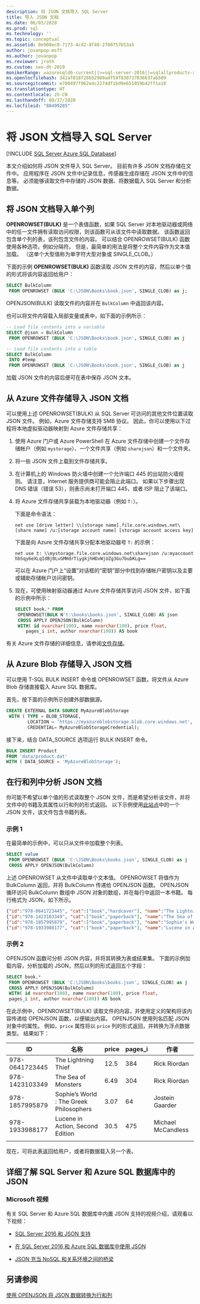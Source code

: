 ```yaml
---
description: 将 JSON 文档导入 SQL Server
title: 导入 JSON 文档
ms.date: 06/03/2020
ms.prod: sql
ms.technology: ''
ms.topic: conceptual
ms.assetid: 0e908ec0-7173-4cd2-8f48-2700757b53a5
author: jovanpop-msft
ms.author: jovanpop
ms.reviewer: jroth
ms.custom: seo-dt-2019
monikerRange: =azuresqldb-current||>=sql-server-2016||=sqlallproducts-allversions||>=sql-server-linux-2017||=azuresqldb-mi-current
ms.openlocfilehash: 342af018f28b52909adf59f830737036637ab589
ms.sourcegitcommit: e700497f962e4c2274df16d9e651059b42ff1a10
ms.translationtype: HT
ms.contentlocale: zh-CN
ms.lasthandoff: 08/17/2020
ms.locfileid: "88499285"
---
```

# <a name="import-json-documents-into-sql-server"></a>将 JSON 文档导入 SQL Server

[!INCLUDE [SQL Server Azure SQL Database](../../includes/applies-to-version/sql-asdb.md)]

本文介绍如何将 JSON 文件导入 SQL Server。 目前有许多 JSON 文档存储在文件中。 应用程序在 JSON 文件中记录信息，传感器生成存储在 JSON 文件中的信息等。 必须能够读取文件中存储的 JSON 数据、将数据载入 SQL Server 和分析数据。

## <a name="import-a-json-document-into-a-single-column"></a>将 JSON 文档导入单个列

**OPENROWSET(BULK)** 是一个表值函数，如果 SQL Server 对本地驱动器或网络中的任一文件拥有读取访问权限，则该函数可从该文件中读取数据。 该函数返回包含单个列的表，该列包含文件的内容。 可以结合 OPENROWSET(BULK) 函数使用各种选项，例如分隔符。 但是，最简单的用法是将整个文件内容作为文本值加载。 （这单个大型值称为单字符大型对象或 SINGLE_CLOB。） 

下面的示例 **OPENROWSET(BULK)** 函数读取 JSON 文件的内容，然后以单个值的形式将该内容返回给用户：

```sql
SELECT BulkColumn
 FROM OPENROWSET (BULK 'C:\JSON\Books\book.json', SINGLE_CLOB) as j;
```

OPENJSON(BULK) 读取文件的内容并在 `BulkColumn` 中返回该内容。

也可以将文件内容载入局部变量或表中，如下面的示例所示：

```sql
-- Load file contents into a variable
SELECT @json = BulkColumn
 FROM OPENROWSET (BULK 'C:\JSON\Books\book.json', SINGLE_CLOB) as j

-- Load file contents into a table 
SELECT BulkColumn
 INTO #temp 
 FROM OPENROWSET (BULK 'C:\JSON\Books\book.json', SINGLE_CLOB) as j
```

加载 JSON 文件的内容后便可在表中保存 JSON 文本。


## <a name="import-json-documents-from-azure-file-storage"></a>从 Azure 文件存储导入 JSON 文档

可以使用上述 OPENROWSET(BULK) 从 SQL Server 可访问的其他文件位置读取 JSON 文件。 例如，Azure 文件存储支持 SMB 协议。 因此，你可以使用以下过程将本地虚拟驱动器映射到 Azure 文件存储共享：

1.  使用 Azure 门户或 Azure PowerShell 在 Azure 文件存储中创建一个文件存储帐户（例如 `mystorage`）、一个文件共享（例如 `sharejson`）和一个文件夹。
2.  将一些 JSON 文件上载到文件存储共享。
3.  在计算机上的 Windows 防火墙中创建一个允许端口 445 的出站防火墙规则。 请注意，Internet 服务提供商可能会阻止此端口。 如果以下步骤出现 DNS 错误（错误 53），则表示尚未打开端口 445，或者 ISP 阻止了该端口。
4. 将 Azure 文件存储共享装载为本地驱动器（例如 `T:`）。

    下面是命令语法：

    ```dos
    net use [drive letter] \\[storage name].file.core.windows.net\[share name] /u:[storage account name] [storage account access key]
    ```

    下面是向 Azure 文件存储共享分配本地驱动器号 `T:` 的示例：

    ```dos
    net use t: \\mystorage.file.core.windows.net\sharejson /u:myaccount hb5qy6eXLqIdBj0LvGMHdrTiygkjhHDvWjUZg3Gu7bubKLg==
    ```

    可以在 Azure 门户上“设置”对话框的“密钥”部分中找到存储帐户密钥以及主要或辅助存储帐户访问密钥。

5.  现在，可使用映射驱动器通过 Azure 文件存储共享访问 JSON 文件，如下面的示例中所示：

    ```sql
    SELECT book.* FROM
     OPENROWSET(BULK N't:\books\books.json', SINGLE_CLOB) AS json
     CROSS APPLY OPENJSON(BulkColumn)
     WITH( id nvarchar(100), name nvarchar(100), price float,
        pages_i int, author nvarchar(100)) AS book
    ```

有关 Azure 文件存储的详细信息，请参阅[文件存储](https://azure.microsoft.com/services/storage/files/)。

## <a name="import-json-documents-from-azure-blob-storage"></a>从 Azure Blob 存储导入 JSON 文档

可以使用 T-SQL BULK INSERT 命令或 OPENROWSET 函数，将文件从 Azure Blob 存储直接载入 Azure SQL 数据库。

首先，按下面的示例所示创建外部数据源。

```sql
CREATE EXTERNAL DATA SOURCE MyAzureBlobStorage
 WITH ( TYPE = BLOB_STORAGE,
        LOCATION = 'https://myazureblobstorage.blob.core.windows.net',
        CREDENTIAL= MyAzureBlobStorageCredential);
```

接下来，结合 DATA_SOURCE 选项运行 BULK INSERT 命令。

```sql
BULK INSERT Product
FROM 'data/product.dat'
WITH ( DATA_SOURCE = 'MyAzureBlobStorage');
```

## <a name="parse-json-documents-into-rows-and-columns"></a>在行和列中分析 JSON 文档

你可能不希望以单个值的形式读取整个 JSON 文件，而是希望分析该文件，并将文件中的书籍及其属性以行和列的形式返回。 以下示例使用[此站点](https://github.com/tamingtext/book/blob/master/apache-solr/example/exampledocs/books.json)中的一个 JSON 文件，该文件包含书籍列表。

### <a name="example-1"></a>示例 1

在最简单的示例中，可以只从文件中加载整个列表。 

```sql
SELECT value
 FROM OPENROWSET (BULK 'C:\JSON\Books\books.json', SINGLE_CLOB) as j
 CROSS APPLY OPENJSON(BulkColumn)
```

上述 OPENROWSET 从文件中读取单个文本值。 OPENROWSET 将值作为 BulkColumn 返回，并将 BulkColumn 传递给 OPENJSON 函数。 OPENJSON 循环访问 BulkColumn 数组中 JSON 对象的数组，并在每行中返回一本书籍。 每行格式为 JSON，如下所示。

```json
{"id":"978-0641723445", "cat":["book","hardcover"], "name":"The Lightning Thief", ... }
{"id":"978-1423103349", "cat":["book","paperback"], "name":"The Sea of Monsters", ... }
{"id":"978-1857995879", "cat":["book","paperback"], "name":"Sophie's World : The Greek", ... } 
{"id":"978-1933988177", "cat":["book","paperback"], "name":"Lucene in Action, Second", ... }
```

### <a name="example-2"></a>示例 2

OPENJSON 函数可分析 JSON 内容，并将其转换为表或结果集。 下面的示例加载内容，分析加载的 JSON，然后以列的形式返回五个字段：

```sql
SELECT book.*
 FROM OPENROWSET (BULK 'C:\JSON\Books\books.json', SINGLE_CLOB) as j
 CROSS APPLY OPENJSON(BulkColumn)
 WITH( id nvarchar(100), name nvarchar(100), price float,
 pages_i int, author nvarchar(100)) AS book
```

在此示例中，OPENROWSET(BULK) 读取文件的内容，并使用定义的架构将该内容传递给 OPENJSON 函数，以便输出内容。 OPENJSON 使用列名匹配 JSON 对象中的属性。 例如，`price` 属性将以 `price` 列的形式返回，并转换为浮点数据类型。 结果如下：

|ID|名称|price|pages_i|作者|
|---|---|---|---|---|
|978-0641723445|The Lightning Thief|12.5|384|Rick Riordan| 
|978-1423103349|The Sea of Monsters|6.49|304|Rick Riordan| 
|978-1857995879|Sophie’s World : The Greek Philosophers|3.07|64|Jostein Gaarder| 
|978-1933988177|Lucene in Action, Second Edition|30.5|475|Michael McCandless|
||||||

现在，可将此表返回给用户，或者将数据载入另一个表。

## <a name="learn-more-about-json-in-sql-server-and-azure-sql-database"></a>详细了解 SQL Server 和 Azure SQL 数据库中的 JSON  
  
### <a name="microsoft-videos"></a>Microsoft 视频

有关 SQL Server 和 Azure SQL 数据库中内置 JSON 支持的视频介绍，请观看以下视频：

-   [SQL Server 2016 和 JSON 支持](https://channel9.msdn.com/Shows/Data-Exposed/SQL-Server-2016-and-JSON-Support)

-   [在 SQL Server 2016 和 Azure SQL 数据库中使用 JSON](https://channel9.msdn.com/Shows/Data-Exposed/Using-JSON-in-SQL-Server-2016-and-Azure-SQL-Database)

-   [JSON 充当 NoSQL 和关系环境之间的桥梁](https://channel9.msdn.com/events/DataDriven/SQLServer2016/JSON-as-a-bridge-betwen-NoSQL-and-relational-worlds)
  
## <a name="see-also"></a>另请参阅

[使用 OPENJSON 将 JSON 数据转换为行和列](../../relational-databases/json/convert-json-data-to-rows-and-columns-with-openjson-sql-server.md)

